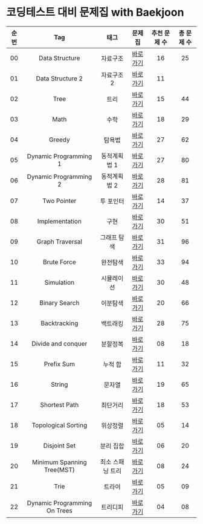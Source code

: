 # 코딩테스트 대비 문제집 with Baekjoon

| 순번 | Tag                          | 태그                | 문제집    | 추천 문제 수 | 총 문제 수 |
| :--: | :--------------------------: | :-----------------: | :------:  | :---------:  | :------: |
| 00 | Data Structure | 자료구조 | [바로가기](./data_structure) | 16 | 25 |
| 01 | Data Structure 2 | 자료구조 2 | [바로가기](./data_structure2) | 11 |
| 02 | Tree | 트리 | [바로가기](./tree) | 15 | 44 |
| 03 | Math | 수학 | [바로가기](./math) | 18 | 29|
| 04 | Greedy | 탐욕법 | [바로가기](./greedy) | 27 | 62|
| 05 | Dynamic Programming 1 | 동적계획법 1 | [바로가기](./dynamic_programming_1) | 27 | 80|
| 06 | Dynamic Programming 2 | 동적계획법 2 | [바로가기](./dynamic_programming_2) | 28 | 81|
| 07 | Two Pointer | 투 포인터 | [바로가기](./two_pointer) | 14 | 37|
| 08 | Implementation | 구현 | [바로가기](./implementation) | 30 | 51|
| 09 | Graph Traversal | 그래프 탐색 | [바로가기](./graph_traversal) | 31 | 96|
| 10 | Brute Force | 완전탐색 | [바로가기](./brute_force) | 33 | 94|
| 11 | Simulation | 시뮬레이션 | [바로가기](./simulation) | 30 | 48|
| 12 | Binary Search | 이분탐색 | [바로가기](./binary_search) | 20 | 66|
| 13 | Backtracking | 백트래킹 | [바로가기](./backtracking) | 28 | 75|
| 14 | Divide and conquer | 분할정복 | [바로가기](./divide_and_conquer) | 08 | 18|
| 15 | Prefix Sum | 누적 합 | [바로가기](./prefix_sum) | 11 | 32|
| 16 | String | 문자열 | [바로가기](./string) | 19 | 65|
| 17 | Shortest Path | 최단거리 | [바로가기](./shortest_path) | 18 | 53|
| 18 | Topological Sorting | 위상정렬 | [바로가기](./topological_sorting) | 05 | 14|
| 19 | Disjoint Set | 분리 집합 | [바로가기](./disjoint_set) | 06 | 20|
| 20 | Minimum Spanning Tree(MST) | 최소 스패닝 트리 | [바로가기](./minimum_spanning_tree) | 08 | 24|
| 21 | Trie | 트라이 | [바로가기](./trie) | 05 | 09|
| 22 | Dynamic Programming On Trees | 트리디피 | [바로가기](./dynamic_programming_on_trees) | 04 | 08|
 
